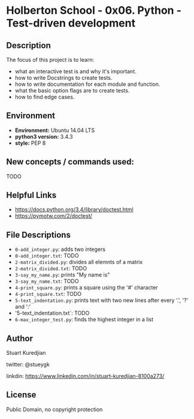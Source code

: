 # Holberton School - 0x06. Python - Test-driven development
## Description

The focus of this project is to learn:
* what an interactive test is and why it's important.
* how to write Docstrings to create tests.
* how to write documentation for each module and function.
* what the basic option flags are to create tests.
* how to find edge cases.

## Environment
* __Environment:__ Ubuntu 14.04 LTS
* __python3 version:__ 3.4.3
* __style:__ PEP 8

## New concepts / commands used:
TODO

## Helpful Links
* https://docs.python.org/3.4/library/doctest.html
* https://pymotw.com/2/doctest/

## File Descriptions
- `0-add_integer.py`: adds two integers
- `0-add_integer.txt`: TODO
- `2-matrix_divided.py`: divides all elemnts of a matrix
- `2-matrix_divided.txt`: TODO
- `3-say_my_name.py`: prints "My name is"
- `3-say_my_name.txt`: TODO
- `4-print_square.py`: prints a square using the '#' character
- `4-print_square.txt`: TODO
- `5-text_indentation.py`: prints text with two new lines after every '.', '?' and ':'
- '5-text_indentation.txt`: TODO
- `6-max_integer_test.py`: finds the highest integer in a list

## Author
Stuart Kuredjian

twitter: @stueygk

linkdin: https://www.linkedin.com/in/stuart-kuredjian-8100a273/

## License
Public Domain, no copyright protection
